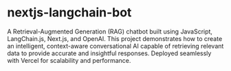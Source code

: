 # nextjs-langchain-bot
A Retrieval-Augmented Generation (RAG) chatbot built using JavaScript, LangChain.js, Next.js, and OpenAI. This project demonstrates how to create an intelligent, context-aware conversational AI capable of retrieving relevant data to provide accurate and insightful responses. Deployed seamlessly with Vercel for scalability and performance.
